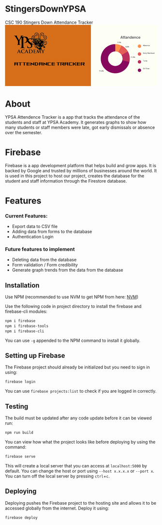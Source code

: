# StingersDownYPSA

CSC 190 Stingers Down Attendance Tracker
![alt text](./ypsa-attendance/src/images/YPSA-banner.png)
# About
YPSA Attendence Tracker is a app that tracks the attendance of the students and staff at YPSA Academy. It generates graphs to show how many students or staff members were late, got early dismissals or absence over the semester.


# Firebase
Firebase is a app development platform that helps build and grow apps. It is backed by Google and trusted by millions of businesses around the world. It is used in this project to host our project, creates the database for the student and staff information through the Firestore database.

# Features
### Current Features:
- Export data to CSV file
- Adding data from forms to the database 
- Authentication Login

### Future features to implement
- Deleting data from the database
- Form validation /  Form credibility 
- Generate graph trends from the data from the database

## Installation
Use NPM (recommended to use NVM to get NPM from here: [NVM])

Use the following code in project directory to install the firebase and firebase-cli modules:
```powershell
npm i firebase
npm i firebase-tools
npm i firebase-cli
```
You can use `-g` appended to the NPM command to install it globally.

## Setting up Firebase
The Firebase project should already be initialized but you need to sign in using:
```powershell
firebase login
```
You can use `firebase projects:list` to check if you are logged in correctly.

## Testing
The build must be updated after any code update before it can be viewed run:
```powershell
npm run build
```
You can view how what the project looks like before deploying by using the command:
```powershell
firebase serve
```
This will create a local server that you can access at `localhost:5000` by default. You can change the host or port using `--host x.x.x.x` or `--port x`. You can turn off the local server by pressing `ctrl`+`c`.

## Deploying
Deploying pushes the Firebase project to the hosting site and allows it to be accessed globally from the internet. Deploy it using:
```powershell
firebase deploy
```

[NVM]: https://github.com/coreybutler/nvm-windows
